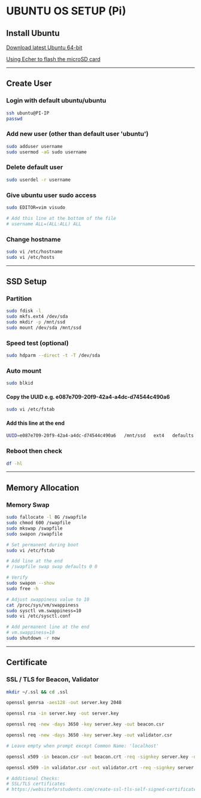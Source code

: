 # UBUNTU OS SETUP (Pi)

## Install Ubuntu

[Download latest Ubuntu 64-bit](https://ubuntu.com/download/raspberry-pi)

[Using Echer to flash the microSD card](https://www.balena.io/etcher/)

---
## Create User 
### Login with default ubuntu/ubuntu
```bash
ssh ubuntu@PI-IP
passwd
```

### Add new user (other than default user 'ubuntu')
```bash
sudo adduser username
sudo usermod -aG sudo username
```

### Delete default user
```bash
sudo userdel -r username
```

### Give ubuntu user sudo access
```bash
sudo EDITOR=vim visudo

# Add this line at the bottom of the file
# username ALL=(ALL:ALL) ALL
```

### Change hostname 
```bash
sudo vi /etc/hostname
sudo vi /etc/hosts
```
---

## SSD Setup
### Partition
```bash
sudo fdisk -l
sudo mkfs.ext4 /dev/sda
sudo mkdir -p /mnt/ssd
sudo mount /dev/sda /mnt/ssd
```
### Speed test (optional)
```bash
sudo hdparm --direct -t -T /dev/sda
```
### Auto mount
```bash
sudo blkid
```
#### Copy the UUID e.g. e087e709-20f9-42a4-a4dc-d74544c490a6
```bash
sudo vi /etc/fstab
```
#### Add this line at the end
```bash
UUID=e087e709-20f9-42a4-a4dc-d74544c490a6   /mnt/ssd   ext4   defaults   0   2
```
### Reboot then check
```bash
df -hl
```
---

## Memory Allocation
### Memory Swap
```bash
sudo fallocate -l 8G /swapfile
sudo chmod 600 /swapfile
sudo mkswap /swapfile
sudo swapon /swapfile

# Set permanent during boot
sudo vi /etc/fstab

# Add line at the end
# /swapfile swap swap defaults 0 0

# Verify
sudo swapon --show
sudo free -h

# Adjust swappiness value to 10
cat /proc/sys/vm/swappiness
sudo sysctl vm.swappiness=10
sudo vi /etc/sysctl.conf

# Add permanent line at the end
# vm.swappiness=10
sudo shutdown -r now
```
--- 

## Certificate

### SSL / TLS for Beacon, Validator
```bash
mkdir ~/.ssl && cd .ssl

openssl genrsa -aes128 -out server.key 2048

openssl rsa -in server.key -out server.key

openssl req -new -days 3650 -key server.key -out beacon.csr

openssl req -new -days 3650 -key server.key -out validator.csr

# Leave empty when prompt except Common Name: 'localhost'

openssl x509 -in beacon.csr -out beacon.crt -req -signkey server.key -days 3650 

openssl x509 -in validator.csr -out validator.crt -req -signkey server.key -days 3650

# Additional Checks:
# SSL/TLS certificates
# https://websiteforstudents.com/create-ssl-tls-self-signed-certificates-on-ubuntu-16-04-18-04-18-10/
```